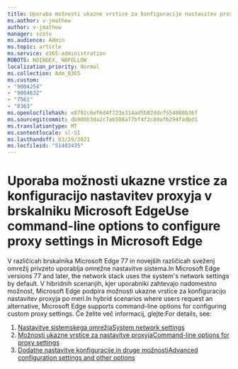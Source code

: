 ```yaml
---
title: Uporaba možnosti ukazne vrstice za konfiguracijo nastavitev proxyja v brskalniku Microsoft Edge
ms.author: v-jmathew
author: v-jmathew
manager: scotv
ms.audience: Admin
ms.topic: article
ms.service: o365-administration
ROBOTS: NOINDEX, NOFOLLOW
localization_priority: Normal
ms.collection: Adm_O365
ms.custom:
- "9004254"
- "9004632"
- "7561"
- "8363"
ms.openlocfilehash: e8702c6ef6d4f723e314ad5b82ddcf554988b36f
ms.sourcegitcommit: db908b3da2c7a6508a77bf4f2c80afb294fadbd1
ms.translationtype: MT
ms.contentlocale: sl-SI
ms.lasthandoff: 03/29/2021
ms.locfileid: "51403435"
---
```

# <a name="use-command-line-options-to-configure-proxy-settings-in-microsoft-edge"></a><span data-ttu-id="ab60c-102">Uporaba možnosti ukazne vrstice za konfiguracijo nastavitev proxyja v brskalniku Microsoft Edge</span><span class="sxs-lookup"><span data-stu-id="ab60c-102">Use command-line options to configure proxy settings in Microsoft Edge</span></span>

<span data-ttu-id="ab60c-103">V različicah brskalnika Microsoft Edge 77 in novejših različicah sveženj omrežij privzeto uporablja omrežne nastavitve sistema.</span><span class="sxs-lookup"><span data-stu-id="ab60c-103">In Microsoft Edge versions 77 and later, the network stack uses the system's network settings by default.</span></span> <span data-ttu-id="ab60c-104">V hibridnih scenarijih, kjer uporabniki zahtevajo nadomestno možnost, Microsoft Edge podpira možnosti ukazne vrstice za konfiguracijo nastavitev proxyja po meri.</span><span class="sxs-lookup"><span data-stu-id="ab60c-104">In hybrid scenarios where users request an alternative, Microsoft Edge supports command-line options for configuring custom proxy settings.</span></span> <span data-ttu-id="ab60c-105">Če želite več informacij, glejte:</span><span class="sxs-lookup"><span data-stu-id="ab60c-105">For details, see:</span></span>

1. [<span data-ttu-id="ab60c-106">Nastavitve sistemskega omrežja</span><span class="sxs-lookup"><span data-stu-id="ab60c-106">System network settings</span></span>](https://go.microsoft.com/fwlink/?linkid=2133962)
2. [<span data-ttu-id="ab60c-107">Možnosti ukazne vrstice za nastavitve proxyja</span><span class="sxs-lookup"><span data-stu-id="ab60c-107">Command-line options for proxy settings</span></span>](https://go.microsoft.com/fwlink/?linkid=2134292)
3. [<span data-ttu-id="ab60c-108">Dodatne nastavitve konfiguracije in druge možnosti</span><span class="sxs-lookup"><span data-stu-id="ab60c-108">Advanced configuration settings and other options</span></span>](https://go.microsoft.com/fwlink/?linkid=2134293)
